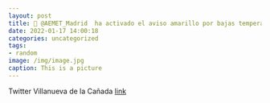 ```yaml
---
layout: post
title: 📢 @AEMET_Madrid  ha activado el aviso amarillo por bajas temperaturas para mañana y pasado mañana en la zona Sur, Vegas y Oeste....
date: 2022-01-17 14:00:18
categories: uncategorized
tags:
- random
image: /img/image.jpg
caption: This is a picture
---
```

Twitter Villanueva de la Cañada [link](https://twitter.com/AytoVDLCanada/status/1483023162711363585)
